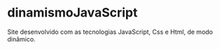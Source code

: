 # dinamismoJavaScript
Site desenvolvido com as tecnologias JavaScript, Css e Html, de modo dinâmico.
